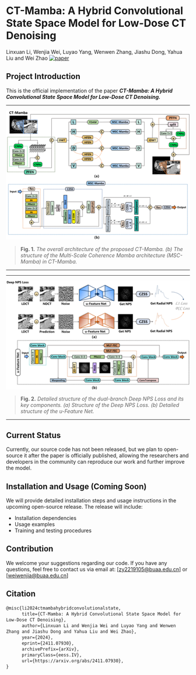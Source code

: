# CT-Mamba: A Hybrid Convolutional State Space Model for Low-Dose CT Denoising   
Linxuan Li, Wenjia Wei, Luyao Yang, Wenwen Zhang, Jiashu Dong, Yahua Liu and Wei Zhao
[![paper](https://img.shields.io/badge/arXiv-Paper-brightgreen)](https://arxiv.org/abs/2411.07930)


## Project Introduction

This is the official implementation of the paper ***CT-Mamba: A Hybrid Convolutional State Space Model for Low-Dose CT Denoising.***

<hr />

![fig1.png](Figures/Fig1.png)
> **Fig. 1.** *The overall architecture of the proposed CT-Mamba. (b) The structure of the Multi-Scale Coherence Mamba architecture (MSC-Mamba)
in CT-Mamba.* 
<hr />

<hr />

![fig2.png](Figures/Fig2.png)
> **Fig. 2.** *Detailed structure of the dual-branch Deep NPS Loss and its key components. (a) Structure of the Deep NPS Loss. (b) Detailed structure
of the u-Feature Net.* 
<hr />

## Current Status

Currently, our source code has not been released, but we plan to open-source it after the paper is officially published, allowing the researchers and developers in the community can reproduce our work and further improve the model.

## Installation and Usage (Coming Soon)

We will provide detailed installation steps and usage instructions in the upcoming open-source release. The release will include:

- Installation dependencies
- Usage examples
- Training and testing procedures

## Contribution

We welcome your suggestions regarding our code. If you have any questions, feel free to contact us via email at:
[zy2219105@buaa.edu.cn] or [weiwenjia@buaa.edu.cn]

## Citation
```
@misc{li2024ctmambahybridconvolutionalstate,
      title={CT-Mamba: A Hybrid Convolutional State Space Model for Low-Dose CT Denoising}, 
      author={Linxuan Li and Wenjia Wei and Luyao Yang and Wenwen Zhang and Jiashu Dong and Yahua Liu and Wei Zhao},
      year={2024},
      eprint={2411.07930},
      archivePrefix={arXiv},
      primaryClass={eess.IV},
      url={https://arxiv.org/abs/2411.07930}, 
}
```

